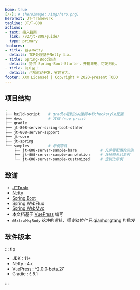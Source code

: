 ```yaml
---
home: true
[//]: # (heroImage: /img/hero.png)
heroText: JT-framework
tagline: JT/T-808
actions:
- text: 接入指南
  link: /v2/jt-808/guide/
  type: primary
features:
- title: 基于Netty
  details: TCP处理基于Netty 4.x。
- title: Spring-Boot驱动
  details: 提供 Spring-Boot-Starter，开箱即用、可定制化。
- title: 简介至上
  details: 注解驱动开发，省时省力。
footer: XXX Licensed | Copyright © 2020-present TODO
---
```


## 项目结构

```sh
.
├── build-script    # gradle用到的构建脚本和checkstyle配置
├── docs            # 文档 (vue-press)
├── gradle
├── jt-808-server-spring-boot-stater
├── jt-808-server-support
├── jt-core
├── jt-spring
└── samples         # 示例项目
    ├── jt-808-server-sample-bare           # 几乎零配置的示例
    ├── jt-808-server-sample-annotation     # 注解相关的示例
    └── jt-808-server-sample-customized     # 定制化示例
```

## 致谢

- [JTTools](https://jttools.smallchi.cn/jt808)
- [Netty](https://github.com/netty/netty)
- [Spring Boot](https://docs.spring.io/spring-boot/docs/2.5.8/reference/html/)
- [Spring WebFlux](https://docs.spring.io/spring-framework/docs/5.2.19.RELEASE/spring-framework-reference/web-reactive.html#spring-webflux)
- [Spring WebMvc](https://docs.spring.io/spring-framework/docs/5.2.19.RELEASE/spring-framework-reference/web.html#spring-web)
- 本文档基于 [VuePress](https://www.vuepress.cn/) 编写
- `@ExtraMsgBody` 这块的逻辑，感谢这位仁兄 [qianhongtang](https://github.com/qianhongtang) 的启发

## 软件版本

::: tip

- JDK : 11+
- Netty : 4.x
- VuePress : ^2.0.0-beta.27
- Gradle : 5.5.1

:::